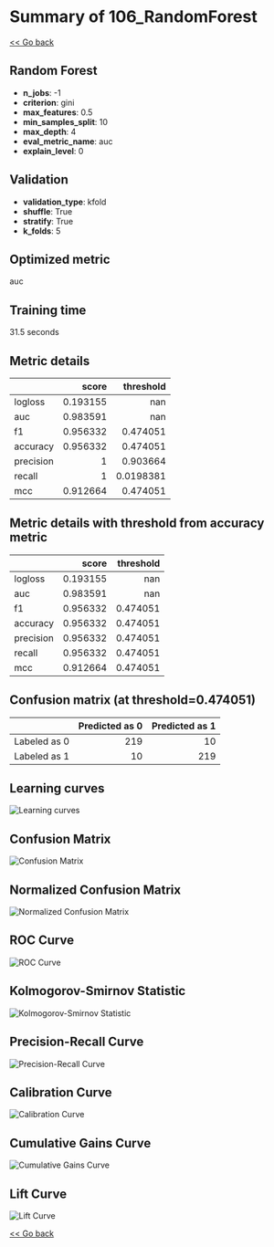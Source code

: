# Summary of 106_RandomForest

[<< Go back](../README.md)


## Random Forest
- **n_jobs**: -1
- **criterion**: gini
- **max_features**: 0.5
- **min_samples_split**: 10
- **max_depth**: 4
- **eval_metric_name**: auc
- **explain_level**: 0

## Validation
 - **validation_type**: kfold
 - **shuffle**: True
 - **stratify**: True
 - **k_folds**: 5

## Optimized metric
auc

## Training time

31.5 seconds

## Metric details
|           |    score |   threshold |
|:----------|---------:|------------:|
| logloss   | 0.193155 | nan         |
| auc       | 0.983591 | nan         |
| f1        | 0.956332 |   0.474051  |
| accuracy  | 0.956332 |   0.474051  |
| precision | 1        |   0.903664  |
| recall    | 1        |   0.0198381 |
| mcc       | 0.912664 |   0.474051  |


## Metric details with threshold from accuracy metric
|           |    score |   threshold |
|:----------|---------:|------------:|
| logloss   | 0.193155 |  nan        |
| auc       | 0.983591 |  nan        |
| f1        | 0.956332 |    0.474051 |
| accuracy  | 0.956332 |    0.474051 |
| precision | 0.956332 |    0.474051 |
| recall    | 0.956332 |    0.474051 |
| mcc       | 0.912664 |    0.474051 |


## Confusion matrix (at threshold=0.474051)
|              |   Predicted as 0 |   Predicted as 1 |
|:-------------|-----------------:|-----------------:|
| Labeled as 0 |              219 |               10 |
| Labeled as 1 |               10 |              219 |

## Learning curves
![Learning curves](learning_curves.png)
## Confusion Matrix

![Confusion Matrix](confusion_matrix.png)


## Normalized Confusion Matrix

![Normalized Confusion Matrix](confusion_matrix_normalized.png)


## ROC Curve

![ROC Curve](roc_curve.png)


## Kolmogorov-Smirnov Statistic

![Kolmogorov-Smirnov Statistic](ks_statistic.png)


## Precision-Recall Curve

![Precision-Recall Curve](precision_recall_curve.png)


## Calibration Curve

![Calibration Curve](calibration_curve_curve.png)


## Cumulative Gains Curve

![Cumulative Gains Curve](cumulative_gains_curve.png)


## Lift Curve

![Lift Curve](lift_curve.png)



[<< Go back](../README.md)

